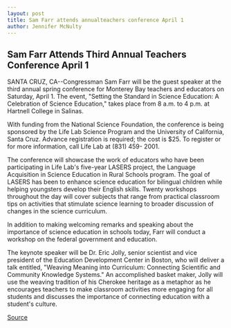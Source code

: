 ```yaml
---
layout: post
title: Sam Farr attends annualteachers conference April 1
author: Jennifer McNulty
---
```


## Sam Farr Attends Third Annual Teachers Conference April 1

SANTA CRUZ, CA--Congressman Sam Farr will be the guest speaker at the third annual spring conference for Monterey Bay teachers and educators on Saturday, April 1. The event, "Setting the Standard in Science Education: A Celebration of Science Education," takes place from 8 a.m. to 4 p.m. at Hartnell College in Salinas.

With funding from the National Science Foundation, the conference is being sponsored by the Life Lab Science Program and the University of California, Santa Cruz. Advance registration is required; the cost is $25. To register or for more information, call Life Lab at (831) 459- 2001.

The conference will showcase the work of educators who have been participating in Life Lab's five-year LASERS project, the Language Acquisition in Science Education in Rural Schools program. The goal of LASERS has been to enhance science education for bilingual children while helping youngsters develop their English skills. Twenty workshops throughout the day will cover subjects that range from practical classroom tips on activities that stimulate science learning to broader discussion of changes in the science curriculum.

In addition to making welcoming remarks and speaking about the importance of science education in schools today, Farr will conduct a workshop on the federal government and education.

The keynote speaker will be Dr. Eric Jolly, senior scientist and vice president of the Education Development Center in Boston, who will deliver a talk entitled, "Weaving Meaning into Curriculum: Connecting Scientific and Community Knowledge Systems." An accomplished basket maker, Jolly will use the weaving tradition of his Cherokee heritage as a metaphor as he encourages teachers to make classroom activities more engaging for all students and discusses the importance of connecting education with a student's culture.

[Source](http://www1.ucsc.edu/news_events/press_releases/archive/99-00/03-00/farr_teachers_conference.htm "Permalink to Sam Farr attends annualteachers conference April 1")